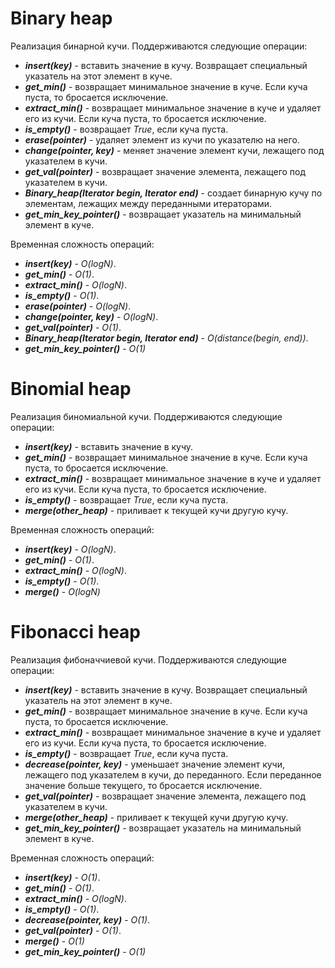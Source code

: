 # Binary heap

Реализация бинарной кучи. Поддерживаются следующие операции:

- ***insert(key)*** - вставить значение в кучу. Возвращает специальный указатель на этот элемент в куче.
- ***get_min()*** - возвращает минимальное значение в куче. Если куча пуста, то бросается исключение.
- ***extract_min()*** - возвращает минимальное значение в куче и удаляет его из кучи. Если куча пуста, то бросается исключение.
- ***is_empty()*** - возвращает *True*, если куча пуста.
- ***erase(pointer)*** - удаляет элемент из кучи по указателю на него.
- ***change(pointer, key)*** - меняет значение элемент кучи, лежащего под указателем в кучи.
- ***get_val(pointer)*** - возвращает значение элемента, лежащего под указателем в кучи.
- ***Binary_heap(Iterator begin, Iterator end)*** - создает бинарную кучу по элементам, лежащих между переданными итераторами.
- ***get_min_key_pointer()*** - возвращает указатель на минимальный элемент в куче.

Временная сложность операций:

- ***insert(key)*** - *O(logN)*.
- ***get_min()*** - *O(1)*.
- ***extract_min()*** - *O(logN)*.
- ***is_empty()*** - *O(1)*.
- ***erase(pointer)*** - *O(logN)*.
- ***change(pointer, key)*** - *O(logN)*.
- ***get_val(pointer)*** - *O(1)*.
- ***Binary_heap(Iterator begin, Iterator end)*** - *O(distance(begin, end))*.
- ***get_min_key_pointer()*** - *O(1)*

# Binomial heap

Реализация биномиальной кучи. Поддерживаются следующие операции:

- ***insert(key)*** - вставить значение в кучу.
- ***get_min()*** - возвращает минимальное значение в куче. Если куча пуста, то бросается исключение.
- ***extract_min()*** - возвращает минимальное значение в куче и удаляет его из кучи. Если куча пуста, то бросается исключение.
- ***is_empty()*** - возвращает *True*, если куча пуста.
- ***merge(other_heap)*** - приливает к текущей кучи другую кучу.

Временная сложность операций:

- ***insert(key)*** - *O(logN)*.
- ***get_min()*** - *O(1)*.
- ***extract_min()*** - *O(logN)*.
- ***is_empty()*** - *O(1)*.
- ***merge()*** - *O(logN)*

<div class="page-break"></div>

# Fibonacci heap

Реализация фибоначчиевой кучи. Поддерживаются следующие операции:

- ***insert(key)*** - вставить значение в кучу. Возвращает специальный указатель на этот элемент в куче.
- ***get_min()*** - возвращает минимальное значение в куче. Если куча пуста, то бросается исключение.
- ***extract_min()*** - возвращает минимальное значение в куче и удаляет его из кучи. Если куча пуста, то бросается исключение.
- ***is_empty()*** - возвращает *True*, если куча пуста.
- ***decrease(pointer, key)*** - уменьшает значение элемент кучи, лежащего под указателем в кучи, до переданного. Если переданное значение больше текущего, то бросается исключение.
- ***get_val(pointer)*** - возвращает значение элемента, лежащего под указателем в кучи.
- ***merge(other_heap)*** - приливает к текущей кучи другую кучу.
- ***get_min_key_pointer()*** - возвращает указатель на минимальный элемент в куче.

Временная сложность операций:

- ***insert(key)*** - *O(1)*.
- ***get_min()*** - *O(1)*.
- ***extract_min()*** - *O(logN)*.
- ***is_empty()*** - *O(1)*.
- ***decrease(pointer, key)*** - *O(1)*.
- ***get_val(pointer)*** - *O(1)*.
- ***merge()*** - *O(1)*
- ***get_min_key_pointer()*** - *O(1)*
